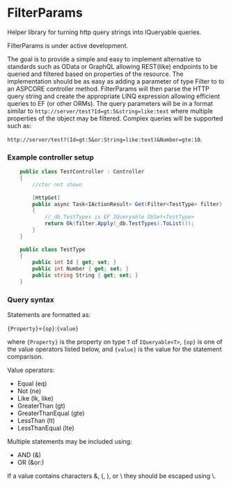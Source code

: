 # FilterParams
Helper library for turning http query strings into IQueryable queries.

FilterParams is under active development.

The goal is to provide a simple and easy to implement alternative to standards such as OData or GraphQL allowing REST(like) endpoints to be queried and filtered based on properties of the resource.  The implementation should be as easy as adding a parameter of type Filter<T> to to an ASPCORE controller method. FilterParams will then parse the HTTP query string and create the appropriate LINQ expression allowing efficient queries to EF (or other ORMs). The query parameters will be in a format similar to `http://server/test?Id=gt:5&string=like:text` where multiple properties of the object may be filtered. Complex queries will be supported such as:
    
`http://server/test?(Id=gt:5&or:String=like:text)&Number=gte:10`.


### Example controller setup
```csharp
    public class TestController : Controller
    {
        //ctor not shown
        
        [HttpGet]
        public async Task<IActionResult> Get(Filter<TestType> filter)
        {
            //_db.TestTypes is EF IQueryable DbSet<TestType>
            return Ok(filter.Apply(_db.TestTypes).ToList());
        }
    }
    
    public class TestType
    {
        public int Id { get; set; }
        public int Number { get; set; }
        public string String { get; set; }
    }
```

### Query syntax

Statements are formatted as:

`{Property}`=`{op}`:`{value}`

where `{Property}` is the property on type `T` of `IQueryable<T>`, `{op}` is one of the value operators listed below, and `{value}` is the value for the statement comparison.

Value operators:
* Equal (eq)
* Not (ne)
* Like (lk, like)
* GreaterThan (gt)
* GreaterThanEqual (gte)
* LessThan (lt)
* LessThanEqual (lte)

Multiple statements may be included using:
* AND (&)
* OR (&or:)

If a value contains characters &, (, ), or \\ they should be escaped using \\.
